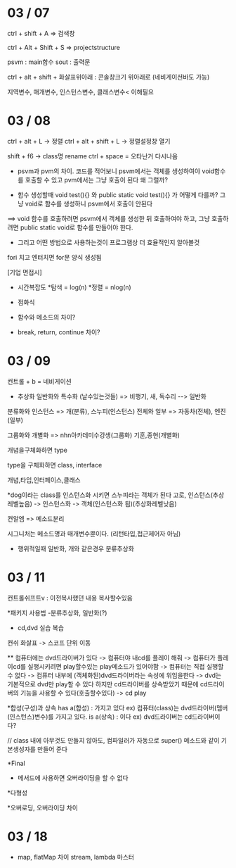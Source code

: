 # 03 / 07

ctrl + shift + A => 검색창

ctrl + Alt + Shift + S => projectstructure

psvm : main함수
sout : 출력문

ctrl + alt + shift + 화살표위아래 : 콘솔창크기 위아래로 (네비게이션바도 가능)

지역변수, 매개변수, 인스턴스변수, 클래스변수< 이해필요

# 03 / 08

ctrl + alt + L -> 정렬
ctrl + alt + shift + L -> 정렬설정창 열기

shift + f6 -> class명 rename
ctrl + space = 오타난거 다시나옴

- psvm과 pvm의 차이.
코드를 적어보니 psvm에서는 객체를 생성하여야 void함수를 호출할 수 있고
pvm에서는 그냥 호출이 된다 왜 그럴까?

- 함수 생성할때 void test(){} 와 public static void test(){} 가 어떻게 다를까? 그냥 void로 함수를 생성하니 psvm에서 호출이 안된다

==> void 함수를 호출하려면 psvm에서 객체를 생성한 뒤 호출하여야 하고,
그냥 호출하려면 public static void로 함수를 만들어야 한다.
* 그리고 어떤 방법으로 사용하는것이 프로그램상 더 효율적인지 알아볼것

fori 치고 엔터치면 for문 양식 생성됨

[기업 면접시]
- 시간복잡도
*탐색 = log(n)
*정렬 = nlog(n)

- 점화식

* 함수와 메소드의 차이?

* break, return, continue 차이?

# 03 / 09

컨트롤 + b = 네비게이션

- 추상화
일반화와 특수화
 (날수있는것들)
=> 비행기, 새, 독수리 --> 일반화

분류화와 인스턴스
=> 개(분류), 스누피(인스턴스)
전체와 일부
=> 자동차(전체), 엔진(일부)

그룹화와 개별화
=> nhn아카데미수강생(그룹화) 기훈,종현(개별화)

개념을구체화하면 type

type을 구체화하면 class, interface

개념,타입,인터페이스,클래스

*dog이라는 class를 인스턴스화 시키면 스누피라는 객체가 된다
고로, 인스턴스(추상레벨높음) -> 인스턴스화 -> 객체(인스턴스화 됨)(추상화레벨낮음)

컨알엠 => 메소드분리

시그니처는 메소드명과 매개변수뿐이다. (리턴타입,접근제어자 아님)

* 행위적일때 일반화, 개와 같은경우 분류추상화

# 03 / 11

컨트롤쉬프트v : 이전복사했던 내용 복사할수있음

*패키지 사용법
-분류추상화, 일반화(?)
* cd,dvd 실습 복습

컨쉬 화살표 -> 스코프 단위 이동

** 컴퓨터에는 dvd드라이버가 있다 -> 컴퓨터야 내cd를 플레이 해줘 ->
컴퓨터가 플레이cd를 실행시키려면 play할수있는 play메소드가 있어야함 ->
컴퓨터는 직접 실행할 수 없다 -> 컴퓨터 내부에 (객체화된)dvd드라이버라는 속성에 위임을한다 -> dvd는 기본적으로 dvd만 play할 수 있다 하지만 cd드라이버를 상속받았기 때문에 cd드라이버의 기능을 사용할 수 있다(호출할수있다) -> cd play

*합성(구성)과 상속
has a(합성) : 가지고 있다 ex) 컴퓨터(class)는 dvd드라이버(멤버(인스턴스)변수)를 가지고 있다.
is a(상속) : 이다 ex) dvd드라이버는 cd드라이버이다?

// class 내에 아무것도 만들지 않아도, 컴파일러가 자동으로 super() 메소드와 같이 기본생성자를 만들어 준다

*Final
- 메서드에 사용하면 오버라이딩을 할 수 없다

*다형성

*오버로딩, 오버라이딩 차이

# 03 / 18 
- map, flatMap 차이
stream, lambda 마스터